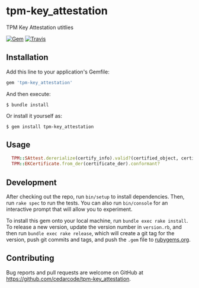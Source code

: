 # tpm-key_attestation

TPM Key Attestation utitlies

[![Gem](https://img.shields.io/gem/v/tpm-key_attestation.svg?style=flat-square)](https://rubygems.org/gems/tpm-key_attestation)
[![Travis](https://img.shields.io/travis/cedarcode/tpm-key_attestation.svg?style=flat-square)](https://travis-ci.org/cedarcode/tpm-key_attestation)

## Installation

Add this line to your application's Gemfile:

```ruby
gem 'tpm-key_attestation'
```

And then execute:

    $ bundle install

Or install it yourself as:

    $ gem install tpm-key_attestation

## Usage

```ruby
  TPM::SAttest.dererialize(certify_info).valid?(certified_object, certified_extra_data_hash)
  TPM::EKCertificate.from_der(certificate_der).conformant?
```

## Development

After checking out the repo, run `bin/setup` to install dependencies. Then, run `rake spec` to run the tests. You can also run `bin/console` for an interactive prompt that will allow you to experiment.

To install this gem onto your local machine, run `bundle exec rake install`. To release a new version, update the version number in `version.rb`, and then run `bundle exec rake release`, which will create a git tag for the version, push git commits and tags, and push the `.gem` file to [rubygems.org](https://rubygems.org).

## Contributing

Bug reports and pull requests are welcome on GitHub at https://github.com/cedarcode/tpm-key_attestation.

